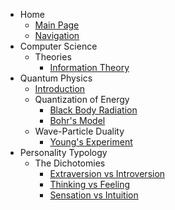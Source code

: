 - Home
    - [Main Page](index.md)
    - [Navigation](navigation.md)
- Computer Science
    - Theories
        - [Information Theory](computer_science/theories/information_theory.md)
- Quantum Physics
    - [Introduction](quantum_physics/introduction.md)
    - Quantization of Energy
        - [Black Body Radiation](quantum_physics/quantization/black_body_radiation.md)
        - [Bohr's Model](quantum_physics/quantization/bohr_model.md)
    - Wave-Particle Duality
        - [Young's Experiment](quantum_physics/duality/young_experiment.md)
- Personality Typology
    - The Dichotomies
        - [Extraversion vs Introversion](personality_typology/the_dichotomies/extraversion_vs_introversion.md)
        - [Thinking vs Feeling](personality_typology/the_dichotomies/thinking_vs_feeling.md)
        - [Sensation vs Intuition](personality_typology/the_dichotomies/sensation_vs_intuition.md)